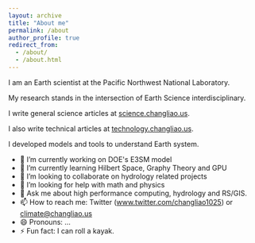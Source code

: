 ```yaml
---
layout: archive
title: "About me"
permalink: /about
author_profile: true
redirect_from: 
  - /about/
  - /about.html
---
```


I am an Earth scientist at the Pacific Northwest National Laboratory.

My research stands in the intersection of Earth Science interdisciplinary.

I write general science articles at 
[science.changliao.us](http://science.changliao.us).

I also write technical articles at
[technology.changliao.us](http://technology.changliao.us).

I developed models and tools to understand Earth system.

- 🔭 I’m currently working on DOE's E3SM model
- 🌱 I’m currently learning Hilbert Space, Graphy Theory and GPU
- 👯 I’m looking to collaborate on hydrology related projects
- 🤔 I’m looking for help with math and physics
- 💬 Ask me about high performance computing, hydrology and RS/GIS.
- 📫 How to reach me: Twitter (www.twitter.com/changliao1025) or climate@changliao.us
- 😄 Pronouns: ...
- ⚡ Fun fact: I can roll a kayak.
